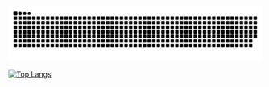 <picture>
  <source media="(prefers-color-scheme: dark)" srcset="https://raw.githubusercontent.com/kaisann473/kaisann473/output/github-contribution-grid-snake-dark.svg">
  <source media="(prefers-color-scheme: light)" srcset="https://raw.githubusercontent.com/kaisann473/kaisann473/output/github-contribution-grid-snake.svg">
  <img alt="github contribution grid snake animation" src="https://raw.githubusercontent.com/kaisann473/kaisann473/output/github-contribution-grid-snake.svg">
</picture>

[![Top Langs](https://github-readme-stats.vercel.app/api/top-langs/?username=kaisann473&layout=compact)](https://github.com/kaisann473/github-readme-stats)




<!--
**kaisann473/kaisann473** is a ✨ _special_ ✨ repository because its `README.md` (this file) appears on your GitHub profile.

Here are some ideas to get you started:

- 🔭 I’m currently working on ...
- 🌱 I’m currently learning ...
- 👯 I’m looking to collaborate on ...
- 🤔 I’m looking for help with ...
- 💬 Ask me about ...
- 📫 How to reach me: ...
- 😄 Pronouns: ...
- ⚡ Fun fact: ...
-->
